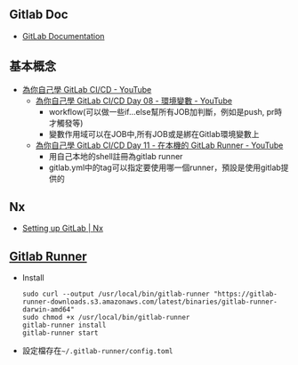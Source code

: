 ## Gitlab Doc
* [GitLab Documentation](https://docs.gitlab.com/)
## 基本概念
* [為你自己學 GitLab CI/CD - YouTube](https://www.youtube.com/playlist?list=PLBd8JGCAcUAEwyH2kT1wW2BUmcSPQzGcu)
  * [為你自己學 GitLab CI/CD Day 08 - 環境變數 - YouTube](https://www.youtube.com/watch?v=7MLKzgCJAE4)
    * workflow(可以做一些if...else幫所有JOB加判斷，例如是push, pr時才觸發等)
    * 變數作用域可以在JOB中,所有JOB或是綁在Gitlab環境變數上
  * [為你自己學 GitLab CI/CD Day 11 - 在本機的 GitLab Runner - YouTube](https://www.youtube.com/watch?v=wRXBztn6OkE)
    * 用自己本地的shell註冊為gitlab runner
    * gitlab.yml中的tag可以指定要使用哪一個runner，預設是使用gitlab提供的

## Nx
* [Setting up GitLab | Nx](https://nx.dev/recipes/ci/monorepo-ci-gitlab)

## [Gitlab Runner](https://docs.gitlab.com/runner/install/osx.html)
* Install
  ```
  sudo curl --output /usr/local/bin/gitlab-runner "https://gitlab-runner-downloads.s3.amazonaws.com/latest/binaries/gitlab-runner-darwin-amd64"
  sudo chmod +x /usr/local/bin/gitlab-runner
  gitlab-runner install
  gitlab-runner start
  ```
* 設定檔存在`~/.gitlab-runner/config.toml`